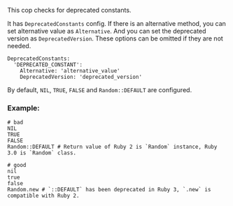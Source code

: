 This cop checks for deprecated constants.

It has `DeprecatedConstants` config. If there is an alternative method, you can set
alternative value as `Alternative`. And you can set the deprecated version as
`DeprecatedVersion`. These options can be omitted if they are not needed.

    DeprecatedConstants:
      'DEPRECATED_CONSTANT':
        Alternative: 'alternative_value'
        DeprecatedVersion: 'deprecated_version'

By default, `NIL`, `TRUE`, `FALSE` and `Random::DEFAULT` are configured.

### Example:

    # bad
    NIL
    TRUE
    FALSE
    Random::DEFAULT # Return value of Ruby 2 is `Random` instance, Ruby 3.0 is `Random` class.

    # good
    nil
    true
    false
    Random.new # `::DEFAULT` has been deprecated in Ruby 3, `.new` is compatible with Ruby 2.
